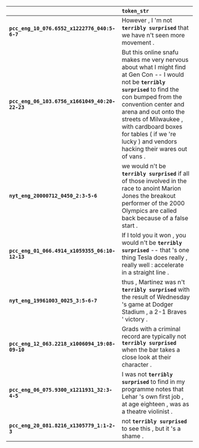 |                                                | `token_str`                                                                                                                                                                                                                                                                                                                       |
|:-----------------------------------------------|:----------------------------------------------------------------------------------------------------------------------------------------------------------------------------------------------------------------------------------------------------------------------------------------------------------------------------------|
| **`pcc_eng_10_076.6552_x1222776_040:5-6-7`**   | However , I 'm not __``terribly surprised``__ that we have n't seen more movement .                                                                                                                                                                                                                                               |
| **`pcc_eng_06_103.6756_x1661049_40:20-22-23`** | But this online snafu makes me very nervous about what I might find at Gen Con -- I would not be __``terribly surprised``__ to find the con bumped from the convention center and arena and out onto the streets of Milwaukee , with cardboard boxes for tables ( if we 're lucky ) and vendors hacking their wares out of vans . |
| **`nyt_eng_20000712_0450_2:3-5-6`**            | we would n't be __``terribly surprised``__ if all of those involved in the race to anoint Marion Jones the breakout performer of the 2000 Olympics are called back because of a false start .                                                                                                                                     |
| **`pcc_eng_01_066.4914_x1059355_06:10-12-13`** | If I told you it won , you would n't be __``terribly surprised``__ -- that 's one thing Tesla does really , really well : accelerate in a straight line .                                                                                                                                                                         |
| **`nyt_eng_19961003_0025_3:5-6-7`**            | thus , Martinez was n't __``terribly surprised``__ with the result of Wednesday 's game at Dodger Stadium , a 2-1 Braves ' victory .                                                                                                                                                                                              |
| **`pcc_eng_12_063.2218_x1006094_19:08-09-10`** | Grads with a criminal record are typically not __``terribly surprised``__ when the bar takes a close look at their character .                                                                                                                                                                                                    |
| **`pcc_eng_06_075.9300_x1211931_32:3-4-5`**    | I was not __``terribly surprised``__ to find in my programme notes that Lehar 's own first job , at age eighteen , was as a theatre violinist .                                                                                                                                                                                   |
| **`pcc_eng_20_081.8216_x1305779_1:1-2-3`**     | not __``terribly surprised``__ to see this , but it 's a shame .                                                                                                                                                                                                                                                                  |
